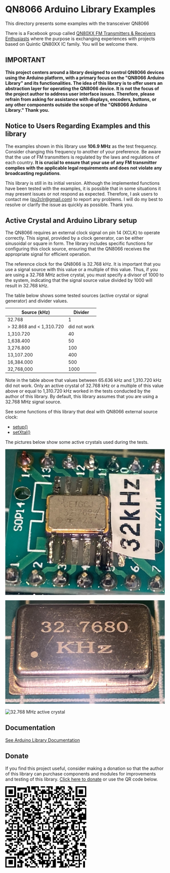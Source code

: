 # QN8066 Arduino Library Examples 

This directory presents some examples with the transceiver QN8066 

There is a Facebook group called [QN80XX FM Transmitters & Receivers Enthusiasts](https://www.facebook.com/groups/qn80xx)  where the purpose is exchanging experiences with projects based on Quintic QN80XX IC family. You will be welcome there.

## IMPORTANT

__This project centers around a library designed to control QN8066 devices using the Arduino platform, with a primary focus on the "QN8066 Arduino Library" and its functionalities. The idea of this library is to offer users an abstraction layer for operating the QN8066 device. It is not the focus of the project author to address user interface issues. Therefore, please refrain from asking for assistance with displays, encoders, buttons, or any other components outside the scope of the "QN8066 Arduino Library." Thank you.__



## Notice to Users Regarding Examples and this library

The examples shown in this library use **106.9 MHz** as the test frequency. Consider changing this frequency to another of your preference. Be aware that the use of FM transmitters is regulated by the laws and regulations of each country. **It is crucial to ensure that your use of any FM transmitter complies with the applicable legal requirements and does not violate any broadcasting regulations**.


This library is still in its initial version. Although the implemented functions have been tested with the examples, it is possible that in some situations it may present issues or not respond as expected. Therefore, I ask users to contact me (pu2clr@gmail.com) to report any problems. I will do my best to resolve or clarify the issue as quickly as possible. Thank you.


## Active Crystal and Arduino Library setup 

The QN8066 requires an external clock signal on pin 14 (XCLK) to operate correctly. This signal, provided by a clock generator, can be either sinusoidal or square in form. The library includes specific functions for configuring this clock source, ensuring that the QN8066 receives the appropriate signal for efficient operation.

The reference clock for the QN8066 is 32.768 kHz. It is important that you use a signal source with this value or a multiple of this value. Thus, if you are using a 32.768 MHz active crystal, you must specify a divisor of 1000 to the system, indicating that the signal source value divided by 1000 will result in 32.768 kHz.

The table below shows some tested sources (active crystal or signal generator) and divider values.  

|   Source (kHz)            | Divider       | 
| ------------------------- | ------------- |
|  32.768                   |      1        | 
|  > 32.868 and < 1,310.720 | did not work  |   
|  1,310.720                |    40         | 
|  1,638.400                |    50         | 
|  3,276.800                |   100         | 
|  13,107.200               |   400         | 
|  16,384.000               |   500         | 
|  32,768,000               |  1000         |  


Note in the table above that values between 65.636 kHz and 1,310.720 kHz did not work. Only an active crystal of 32.768 kHz or a multiple of this value above or equal to 1,310.720 kHz worked in the tests conducted by the author of this library. By default, this library assumes that you are using a 32.768 MHz signal source.

See some functions of this library that deal with QN8066 external source clock: 

* [setup()](https://pu2clr.github.io/QN8066/extras/apidoc/html/group__group02.html#gaea0b761c45ccf8a361a84aedaaa91bb2)
* [setXtal()](https://pu2clr.github.io/QN8066/extras/apidoc/html/group__group02.html#ga84ef4ffd06a76d817114cbd2e222f6e5)

The pictures below show some active crystals used during the tests.

![32.768 kHz active crystal](../extras/images/act_crystal_01.jpg)

![Other 32.768 kHz active crystal](../extras/images/act_crystal_03.jpg)

![32.768 MHz active crystal](../extras/images/act_crystal_02.jpgg)



## Documentation 

[See Arduino Library Documentation](https://pu2clr.github.io/QN8066/extras/apidoc/html/index.html)


## Donate 

If you find this project useful, consider making a donation so that the author of this library can purchase components and modules for improvements and testing of this library. [Click here to donate](https://www.paypal.com/donate/?business=LLV4PHKTXC4JW&no_recurring=0&item_name=Consider+making+a+donation.+So%2C+I+can+purchase+components+and+modules+for+improvements+and+testing+of+this+library.&currency_code=USD) or use the QR code below.


![Donate](../extras/images/QR_Code.png) 